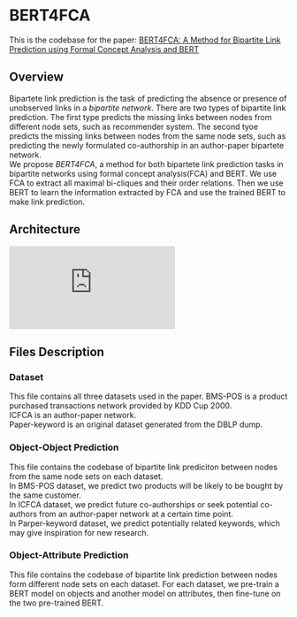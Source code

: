 # BERT4FCA
This is the codebase for the paper: [BERT4FCA: A Method for Bipartite Link Prediction using Formal Concept Analysis and BERT](https://arxiv.org/abs/2402.08236)
## Overview
Bipartete link prediction is the task of predicting the absence or presence of unobserved links in a *bipartite network*. There are two types of bipartite link prediction. The first type predicts the missing links between nodes from different node sets, such as recommender system. The second tyoe predicts the missing links between nodes from the same node sets, such as predicting the newly formulated co-authorship in an author-paper bipartete network.  
We propose _BERT4FCA_, a method for both bipartete link prediction tasks in bipartite networks using formal concept analysis(FCA) and BERT. We use FCA to extract all maximal bi-cliques and their order relations. Then we use BERT to learn the information extracted by FCA and use the trained BERT to make link prediction. 


## Architecture
![Workflow of BERT4FCA](https://github.com/HYYANG9/BERT4FCA/files/14277024/Figure_4.pdf)


## Files Description
### Dataset
This file contains all three datasets used in the paper.
BMS-POS is a product purchased transactions network provided by KDD Cup 2000.  
ICFCA is an author-paper network.  
Paper-keyword is an original dataset generated from the DBLP dump.    

### Object-Object Prediction
This file contains the codebase of bipartite link prediciton between nodes from the same node sets on each dataset.   
In BMS-POS dataset, we predict two products will be likely to be bought by the same customer.   
In ICFCA dataset, we predict future co-authorships or seek potential co-authors from an author-paper network at a certain time point.   
In Parper-keyword dataset, we predict potentially related keywords, which may give inspiration for new research.   

### Object-Attribute Prediction
This file contains the codebase of bipartite link prediction between nodes form different node sets on each dataset. For each dataset, we pre-train a BERT model on objects and another model on attributes, then fine-tune on the two pre-trained BERT.   

